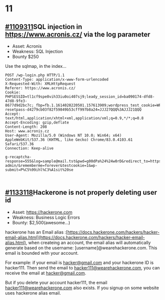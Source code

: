 # 11

## [#1109311](https://hackerone.com/reports/1109311)SQL injection in https://www.acronis.cz/ via the log parameter

* Asset: Acronis&#x20;
* Weakness: SQL Injection
* Bounty $250

Use the sqlmap, in the index...

```
POST /wp-login.php HTTP/1.1
Content-Type: application/x-www-form-urlencoded
X-Requested-With: XMLHttpRequest
Referer: https://www.acronis.cz/
Cookie: PHPSESSID=tl1cf9spe0vih33iu0oi407sj9;leady_session_id=ba090174-dfd8-47d8-9fe3-8677d9d2bc7c;_fbp=fb.1.1614028220501.157613909;wordpress_test_cookie=WP+Cookie+check;wp-resetpass-d4279cb03f82f59849b53cff997b8a24=JJJ27QQQ%3AJJJ21QQQ
Accept: text/html,application/xhtml+xml,application/xml;q=0.9,*/*;q=0.8
Accept-Encoding: gzip,deflate
Content-Length: 208
Host: www.acronis.cz
User-Agent: Mozilla/5.0 (Windows NT 10.0; Win64; x64) AppleWebKit/537.36 (KHTML, like Gecko) Chrome/83.0.4103.61 Safari/537.36
Connection: Keep-alive

g-recaptcha-response=555&log=sample@mail.tst&pwd=g00dPa%24%24w0rD&redirect_to=https://www.acronis.cz/wp-admin/&rememberme=forever&testcookie=1&wp-submit=P%C5%99ihl%C3%A1sit%20se
```

[\
\#1133118](https://hackerone.com/reports/1133118)Hackerone is not properly deleting user id
-------------------------------------------------------------------------------------------

* Asset: https://hackerone.com
* Weakness: Business Logic Errors
* Bounty: $2,500(awesome...)



hackerone has an Email alias :[https://docs.hackerone.com/hackers/hacker-email-alias.html](https://docs.hackerone.com/hackers/hacker-email-alias.html), when createing an account, the email alias will automatically generate based on the username: \[username]@wearehackerone.com.  This email is bounded with your account.

For example: if your email is hacker@gmail.com and your hackerone ID is hacker111. Then send the email to hacker111@wearehackerone.com, you can receive the email at hacker@gmail.com.

But if you delete your account hacker111, the email hacker111@wearehackerone.com also exists. If you signup on some website uses hackerone alias email.



##

##

##
